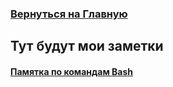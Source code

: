 ### [Вернуться на Главную](/README.md)

## Тут будут мои заметки

#### [Памятка по командам Bash](Bash.md)